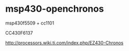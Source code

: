 # msp430-openchronos

msp430f5509 + cc1101

CC430F6137

http://processors.wiki.ti.com/index.php/EZ430-Chronos


